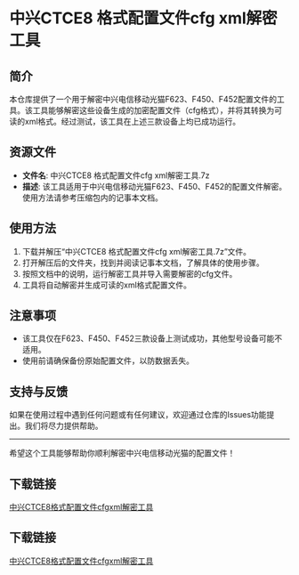 # 中兴CTCE8 格式配置文件cfg xml解密工具

## 简介

本仓库提供了一个用于解密中兴电信移动光猫F623、F450、F452配置文件的工具。该工具能够解密这些设备生成的加密配置文件（cfg格式），并将其转换为可读的xml格式。经过测试，该工具在上述三款设备上均已成功运行。

## 资源文件

- **文件名**: 中兴CTCE8 格式配置文件cfg xml解密工具.7z
- **描述**: 该工具适用于中兴电信移动光猫F623、F450、F452的配置文件解密。使用方法请参考压缩包内的记事本文档。

## 使用方法

1. 下载并解压“中兴CTCE8 格式配置文件cfg xml解密工具.7z”文件。
2. 打开解压后的文件夹，找到并阅读记事本文档，了解具体的使用步骤。
3. 按照文档中的说明，运行解密工具并导入需要解密的cfg文件。
4. 工具将自动解密并生成可读的xml格式配置文件。

## 注意事项

- 该工具仅在F623、F450、F452三款设备上测试成功，其他型号设备可能不适用。
- 使用前请确保备份原始配置文件，以防数据丢失。

## 支持与反馈

如果在使用过程中遇到任何问题或有任何建议，欢迎通过仓库的Issues功能提出。我们将尽力提供帮助。

---

希望这个工具能够帮助你顺利解密中兴电信移动光猫的配置文件！

## 下载链接

[中兴CTCE8格式配置文件cfgxml解密工具](https://pan.quark.cn/s/92f7abf832c2)

## 下载链接

[中兴CTCE8格式配置文件cfgxml解密工具](https://pan.quark.cn/s/4b90e1f860d6)